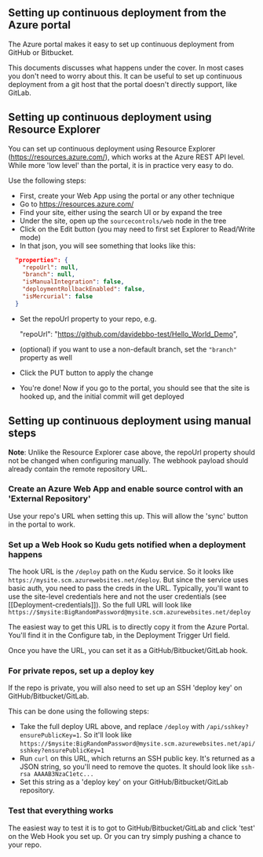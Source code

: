## Setting up continuous deployment from the Azure portal

The Azure portal makes it easy to set up continuous deployment from GitHub or Bitbucket.

This documents discusses what happens under the cover. In most cases you don't need to worry about this. It can be useful to set up continuous deployment from a git host that the portal doesn't directly support, like GitLab.

## Setting up continuous deployment using Resource Explorer

You can set up continuous deployment using Resource Explorer (https://resources.azure.com/), which works at the Azure REST API level. While more 'low level' than the portal, it is in practice very easy to do.

Use the following steps:

- First, create your Web App using the portal or any other technique
- Go to https://resources.azure.com/
- Find your site, either using the search UI or by expand the tree
- Under the site, open up the `sourcecontrols/web` node in the tree
- Click on the Edit button (you may need to first set Explorer to Read/Write mode)
- In that json, you will see something that looks like this: 


```json
  "properties": {
    "repoUrl": null,
    "branch": null,
    "isManualIntegration": false,
    "deploymentRollbackEnabled": false,
    "isMercurial": false
  }
```

- Set the repoUrl property to your repo, e.g.

    "repoUrl": "https://github.com/davidebbo-test/Hello_World_Demo",

- (optional) if you want to use a non-default branch, set the `"branch"` property as well
- Click the PUT button to apply the change
- You're done! Now if you go to the portal, you should see that the site is hooked up, and the initial commit will get deployed

## Setting up continuous deployment using manual steps

**Note**: Unlike the Resource Explorer case above, the repoUrl property should not be changed when configuring manually. The webhook payload should already contain the remote repository URL.

### Create an Azure Web App and enable source control with an 'External Repository'

Use your repo's URL when setting this up. This will allow the 'sync' button in the portal to work.

### Set up a Web Hook so Kudu gets notified when a deployment happens

The hook URL is the `/deploy` path on the Kudu service. So it looks like `https://mysite.scm.azurewebsites.net/deploy`. But since the service uses basic auth, you need to pass the creds in the URL. Typically, you'll want to use the site-level credentials here and not the user credentials (see [[Deployment-credentials]]). So the full URL will look like `https://$mysite:BigRandomPassword@mysite.scm.azurewebsites.net/deploy`

The easiest way to get this URL is to directly copy it from the Azure Portal. You'll find it in the Configure tab, in the Deployment Trigger Url field.

Once you have the URL, you can set it as a GitHub/Bitbucket/GitLab hook.


### For private repos, set up a deploy key

If the repo is private, you will also need to set up an SSH 'deploy key' on GitHub/Bitbucket/GitLab.

This can be done using the following steps:
- Take the full deploy URL above, and replace `/deploy` with `/api/sshkey?ensurePublicKey=1`. So it'll look like `https://$mysite:BigRandomPassword@mysite.scm.azurewebsites.net/api/sshkey?ensurePublicKey=1`
- Run `curl` on this URL, which returns an SSH public key. It's returned as a JSON string, so you'll need to remove the quotes. It should look like `ssh-rsa AAAAB3NzaC1etc...`
- Set this string as a 'deploy key' on your GitHub/Bitbucket/GitLab repository.

### Test that everything works

The easiest way to test it is to got to GitHub/Bitbucket/GitLab and click 'test' on the Web Hook you set up. Or you can try simply pushing a chance to your repo. 